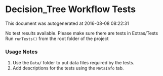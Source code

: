 # Decision_Tree Workflow Tests

This document was autogenerated at 2016-08-08 08:22:31

No test results available.
Please make sure there are tests in Extras/Tests
Run `runTests()` from the root folder of the project


### Usage Notes

1. Use the `Data/` folder to put data files required by the tests.
2. Add descriptions for the tests using the `MetaInfo` tab.
